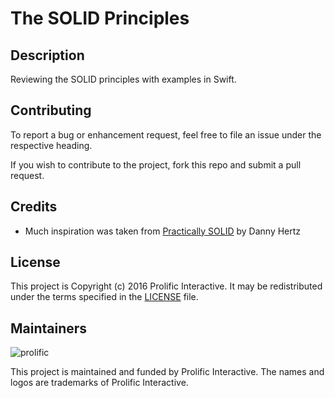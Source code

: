 # The SOLID Principles

## Description

Reviewing the SOLID principles with examples in Swift.

## Contributing

To report a bug or enhancement request, feel free to file an issue under the respective heading.

If you wish to contribute to the project, fork this repo and submit a pull request.

## Credits

* Much inspiration was taken from [Practically SOLID](https://speakerdeck.com/dannyhertz/practically-solid-1) by Danny Hertz

## License

This project is Copyright (c) 2016 Prolific Interactive. It may be redistributed under the terms specified in the [LICENSE] file.

[LICENSE]: /LICENSE

## Maintainers

![prolific](https://s3.amazonaws.com/prolificsitestaging/logos/Prolific_Logo_Full_Color.png)

This project is maintained and funded by Prolific Interactive. The names and logos are trademarks of Prolific Interactive.
